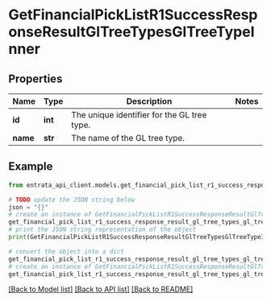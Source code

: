 # GetFinancialPickListR1SuccessResponseResultGlTreeTypesGlTreeTypeInner


## Properties

Name | Type | Description | Notes
------------ | ------------- | ------------- | -------------
**id** | **int** | The unique identifier for the GL tree type. | 
**name** | **str** | The name of the GL tree type. | 

## Example

```python
from entrata_api_client.models.get_financial_pick_list_r1_success_response_result_gl_tree_types_gl_tree_type_inner import GetFinancialPickListR1SuccessResponseResultGlTreeTypesGlTreeTypeInner

# TODO update the JSON string below
json = "{}"
# create an instance of GetFinancialPickListR1SuccessResponseResultGlTreeTypesGlTreeTypeInner from a JSON string
get_financial_pick_list_r1_success_response_result_gl_tree_types_gl_tree_type_inner_instance = GetFinancialPickListR1SuccessResponseResultGlTreeTypesGlTreeTypeInner.from_json(json)
# print the JSON string representation of the object
print(GetFinancialPickListR1SuccessResponseResultGlTreeTypesGlTreeTypeInner.to_json())

# convert the object into a dict
get_financial_pick_list_r1_success_response_result_gl_tree_types_gl_tree_type_inner_dict = get_financial_pick_list_r1_success_response_result_gl_tree_types_gl_tree_type_inner_instance.to_dict()
# create an instance of GetFinancialPickListR1SuccessResponseResultGlTreeTypesGlTreeTypeInner from a dict
get_financial_pick_list_r1_success_response_result_gl_tree_types_gl_tree_type_inner_from_dict = GetFinancialPickListR1SuccessResponseResultGlTreeTypesGlTreeTypeInner.from_dict(get_financial_pick_list_r1_success_response_result_gl_tree_types_gl_tree_type_inner_dict)
```
[[Back to Model list]](../README.md#documentation-for-models) [[Back to API list]](../README.md#documentation-for-api-endpoints) [[Back to README]](../README.md)


